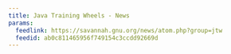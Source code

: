 ```yaml
---
title: Java Training Wheels - News
params:
  feedlink: https://savannah.gnu.org/news/atom.php?group=jtw
  feedid: ab0c811465956f749154c3ccdd92669d
---
```

